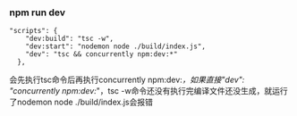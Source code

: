 ### npm run dev
```
"scripts": {
    "dev:build": "tsc -w",
    "dev:start": "nodemon node ./build/index.js",
    "dev": "tsc && concurrently npm:dev:*"
  },
```
会先执行tsc命令后再执行concurrently npm:dev:*，如果直接"dev": "concurrently npm:dev:*"，tsc -w命令还没有执行完编译文件还没生成，就运行了nodemon node ./build/index.js会报错